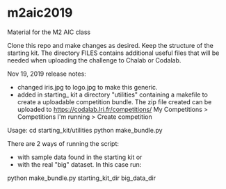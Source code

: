# m2aic2019
Material for the M2 AIC class

Clone this repo and make changes as desired. Keep the structure of the starting kit. The directory FILES contains additional useful files that will be needed when uploading the challenge to Chalab or Codalab.

Nov 19, 2019 release notes:
- changed iris.jpg to logo.jpg to make this generic.
- added in starting_ kit a directory "utilities" containing a makefile to create a uploadable competition bundle.
The zip file created can be uploaded to https://codalab.lri.fr/competitions/ 
My Competitions > Competitions I'm running > Create competition

Usage:
cd starting_kit/utilities
python make_bundle.py

There are 2 ways of running the script: 
+ with sample data found in the starting kit or 
+ with the real "big" dataset. In this case run:

python make_bundle.py starting_kit_dir big_data_dir